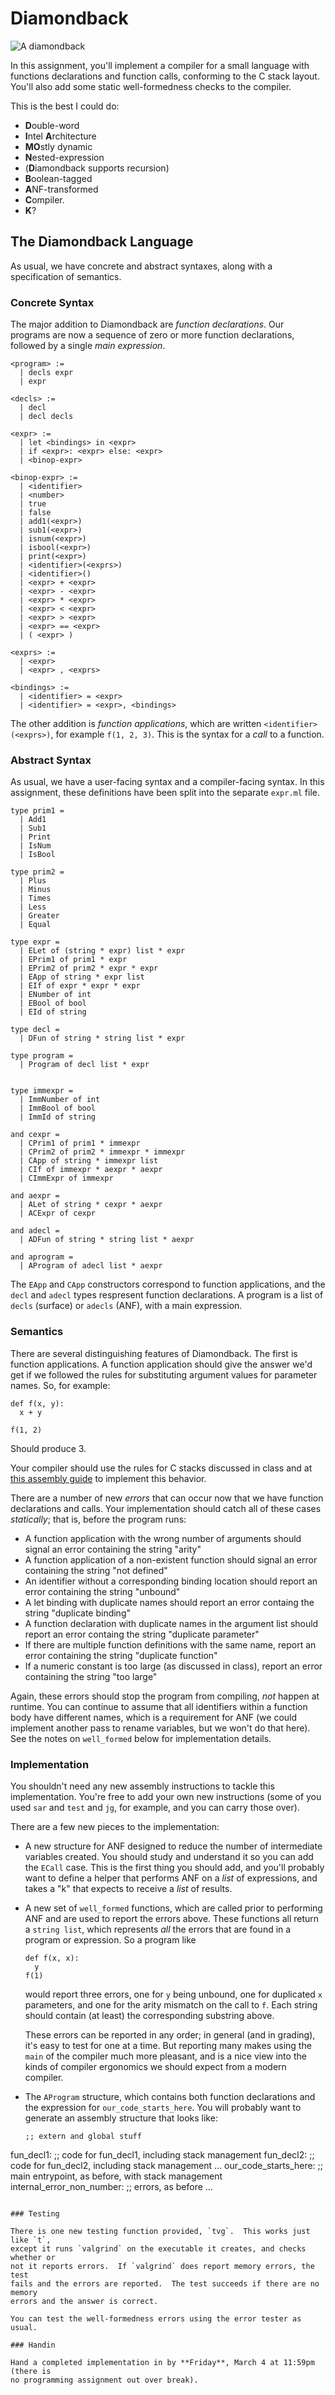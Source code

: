 # Diamondback

![A diamondback](https://upload.wikimedia.org/wikipedia/commons/d/d4/Crotalus_ruber_02.jpg)

In this assignment, you'll implement a compiler for a small language with
functions declarations and function calls, conforming to the C stack layout.
You'll also add some static well-formedness checks to the compiler.

This is the best I could do:

- **D**ouble-word
- **I**ntel **A**rchitecture
- **MO**stly dynamic
- **N**ested-expression
- (**D**iamondback supports recursion)
- **B**oolean-tagged
- **A**NF-transformed
- **C**ompiler.
- **K**?

## The Diamondback Language

As usual, we have concrete and abstract syntaxes, along with a specification
of semantics.

### Concrete Syntax

The major addition to Diamondback are _function declarations_.  Our programs
are now a sequence of zero or more function declarations, followed by a single
_main expression_.

```
<program> :=
  | decls expr
  | expr

<decls> :=
  | decl
  | decl decls

<expr> :=
  | let <bindings> in <expr>
  | if <expr>: <expr> else: <expr>
  | <binop-expr>

<binop-expr> :=
  | <identifier>
  | <number>
  | true
  | false
  | add1(<expr>)
  | sub1(<expr>)
  | isnum(<expr>)
  | isbool(<expr>)
  | print(<expr>)
  | <identifier>(<exprs>)
  | <identifier>()
  | <expr> + <expr>
  | <expr> - <expr>
  | <expr> * <expr>
  | <expr> < <expr>
  | <expr> > <expr>
  | <expr> == <expr>
  | ( <expr> )

<exprs> :=
  | <expr>
  | <expr> , <exprs>

<bindings> :=
  | <identifier> = <expr>
  | <identifier> = <expr>, <bindings>
```

The other addition is _function applications_, which are written
`<identifier>(<exprs>)`, for example `f(1, 2, 3)`.  This is the syntax for a
_call_ to a function.

### Abstract Syntax

As usual, we have a user-facing syntax and a compiler-facing syntax.  In this
assignment, these definitions have been split into the separate `expr.ml`
file.

```
type prim1 =
  | Add1
  | Sub1
  | Print
  | IsNum
  | IsBool

type prim2 =
  | Plus
  | Minus
  | Times
  | Less
  | Greater
  | Equal

type expr =
  | ELet of (string * expr) list * expr
  | EPrim1 of prim1 * expr
  | EPrim2 of prim2 * expr * expr
  | EApp of string * expr list
  | EIf of expr * expr * expr
  | ENumber of int
  | EBool of bool
  | EId of string

type decl =
  | DFun of string * string list * expr

type program =
  | Program of decl list * expr


type immexpr =
  | ImmNumber of int
  | ImmBool of bool
  | ImmId of string

and cexpr =
  | CPrim1 of prim1 * immexpr
  | CPrim2 of prim2 * immexpr * immexpr
  | CApp of string * immexpr list
  | CIf of immexpr * aexpr * aexpr
  | CImmExpr of immexpr

and aexpr =
  | ALet of string * cexpr * aexpr
  | ACExpr of cexpr

and adecl =
  | ADFun of string * string list * aexpr

and aprogram =
  | AProgram of adecl list * aexpr
```

The `EApp` and `CApp` constructors correspond to function applications, and
the `decl` and `adecl` types respresent function declarations.  A program is a
list of `decls` (surface) or `adecls` (ANF), with a main expression.

### Semantics

There are several distinguishing features of Diamondback.  The first is
function applications.  A function application should give the answer we'd get
if we followed the rules for substituting argument values for parameter names.
So, for example:

```
def f(x, y):
  x + y

f(1, 2)
```

Should produce 3.

Your compiler should use the rules for C stacks discussed in class and at
[this assembly guide](http://www.cs.virginia.edu/~evans/cs216/guides/x86.html) 
to implement this behavior.

There are a number of new _errors_ that can occur now that we have function
declarations and calls.  Your implementation should catch all of these cases
_statically_; that is, before the program runs:

- A function application with the wrong number of arguments should signal an
  error containing the string "arity"
- A function application of a non-existent function should signal an error
  containing the string "not defined"
- An identifier without a corresponding binding location should report an
  error containing the string "unbound"
- A let binding with duplicate names should report an error containg the
  string "duplicate binding"
- A function declaration with duplicate names in the argument list should
  report an error containg the string "duplicate parameter"
- If there are multiple function definitions with the same name, report an
  error containing the string "duplicate function"
- If a numeric constant is too large (as discussed in class), report an error
  containing the string "too large"

Again, these errors should stop the program from compiling, _not_ happen at
runtime.  You can continue to assume that all identifiers within a function
body have different names, which is a requirement for ANF (we could implement
another pass to rename variables, but we won't do that here).  See the notes
on `well_formed` below for implementation details.

### Implementation

You shouldn't need any new assembly instructions to tackle this
implementation.  You're free to add your own new instructions (some of you
used `sar` and `test` and `jg`, for example, and you can carry those over).

There are a few new pieces to the implementation:

- A new structure for ANF designed to reduce the number of intermediate
  variables created.  You should study and understand it so you can add the
  `ECall` case.  This is the first thing you should add, and you'll probably
  want to define a helper that performs ANF on a _list_ of expressions, and
  takes a "k" that expects to receive a _list_ of results.
- A new set of `well_formed` functions, which are called prior to performing
  ANF and are used to report the errors above.  These functions all return a
  `string list`, which represents _all_ the errors that are found in a program
  or expression.  So a program like

  ```
  def f(x, x):
    y
  f(1)
  ```

  would report three errors, one for `y` being unbound, one for duplicated `x`
  parameters, and one for the arity mismatch on the call to `f`.  Each string
  should contain (at least) the corresponding substring above.

  These errors can be reported in any order; in general (and in grading), it's
  easy to test for one at a time.  But reporting many makes using the `main`
  of the compiler much more pleasant, and is a nice view into the kinds of
  compiler ergonomics we should expect from a modern compiler.
- The `AProgram` structure, which contains both function declarations and the
  expression for `our_code_starts_here`.  You will probably want to generate
  an assembly structure that looks like:

  ```
  ;; extern and global stuff
fun_decl1:
  ;; code for fun_decl1, including stack management
fun_decl2:
  ;; code for fun_decl2, including stack management
...
our_code_starts_here:
  ;; main entrypoint, as before, with stack management
internal_error_non_number:
  ;; errors, as before
...
  ```

### Testing

There is one new testing function provided, `tvg`.  This works just like `t`,
except it runs `valgrind` on the executable it creates, and checks whether or
not it reports errors.  If `valgrind` does report memory errors, the test
fails and the errors are reported.  The test succeeds if there are no memory
errors and the answer is correct.

You can test the well-formedness errors using the error tester as usual.

### Handin

Hand a completed implementation in by **Friday**, March 4 at 11:59pm (there is
no programming assignment out over break).

